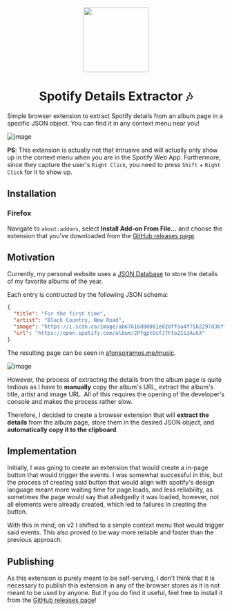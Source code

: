 <h3 align="center"><img src="https://user-images.githubusercontent.com/19473034/147299199-f19334ba-5612-4e5f-8ad2-ea4eeddfe873.png" width="150px"></h3>
<h1 align="center">
  Spotify Details Extractor 🎶
</h1>

Simple browser extension to extract Spotify details from an album page in a specific JSON object. You can find it in any context menu near you!

![image](https://user-images.githubusercontent.com/19473034/147299231-8e158259-815d-4759-a4db-32d05a42102f.png)

**PS**: This extension is actually not that intrusive and will actually only show up in the context menu when you are in the Spotify Web App. Furthermore, since they capture the user's `Right Click`, you need to press `Shift` + `Right Click` for it to show up.

## Installation

### Firefox

Navigate to `about:addons`, select **Install Add-on From File...** and choose the extension that you've downloaded from the [GitHub releases page](https://github.com/afonsojramos/spotify-details-extractor/releases/latest).

## Motivation

Currently, my personal website uses a [JSON Database](https://github.com/afonsojramos/afonsojramos.me/blob/main/data/music.json) to store the details of my favorite albums of the year.

Each entry is contructed by the following JSON schema:

```json
{
  "title": "For the first time",
  "artist": "Black Country, New Road",
  "image": "https://i.scdn.co/image/ab67616d00001e020ffaa4f75b2297d36ff1e0ad",
  "url": "https://open.spotify.com/album/2PfgptDcfJTFtoZIS3AukX"
}
```

The resulting page can be seen in [afonsojramos.me/music](afonsojramos.me/music).

![image](https://user-images.githubusercontent.com/19473034/142782818-40620f75-f867-44b6-84ac-5cafcabbfcc9.png)

However, the process of extracting the details from the album page is quite tedious as I have to **manually** copy the album's URL, extract the album's title, artist and image URL. All of this requires the opening of the developer's console and makes the process rather slow.

Therefore, I decided to create a browser extension that will **extract the details** from the album page, store them in the desired JSON object, and **automatically copy it to the clipboard**.

## Implementation

Initially, I was going to create an extension that would create a in-page button that would trigger the events. I was somewhat successful in this, but the process of creating said button that would align with spotify's design language meant more waiting time for page loads, and less reliability, as sometimes the page would say that alledgedly it was loaded, however, not all elements were already created, which led to failures in creating the button.

With this in mind, on v2 I shifted to a simple context menu that would trigger said events. This also proved to be way more reliable and faster than the previous approach.

## Publishing

As this extension is purely meant to be self-serving, I don't think that it is necessary to publish this extension in any of the browser stores as it is not meant to be used by anyone. But if you do find it useful, feel free to install it from the [GitHub releases page](https://github.com/afonsojramos/spotify-details-extractor/releases/latest)!
